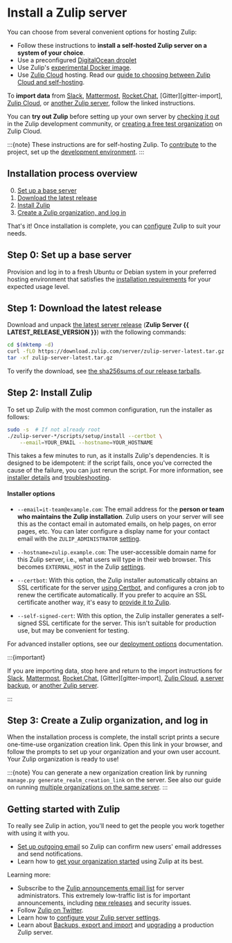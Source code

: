 # Install a Zulip server

You can choose from several convenient options for hosting Zulip:

- Follow these instructions to **install a self-hosted Zulip server on a system
  of your choice**.
- Use a preconfigured
  [DigitalOcean droplet](https://marketplace.digitalocean.com/apps/zulip?refcode=3ee45da8ee26)
- Use Zulip's [experimental Docker image](deployment.md#zulip-in-docker).
- Use [Zulip Cloud](https://zulip.com/plans/) hosting. Read our [guide to choosing between Zulip Cloud and
  self-hosting](https://zulip.com/help/getting-your-organization-started-with-zulip#choosing-between-zulip-cloud-and-self-hosting).

To **import data** from [Slack][slack-import], [Mattermost][mattermost-import], [Rocket.Chat][rocketchat-import], [Gitter][gitter-import], [Zulip Cloud][zulip-cloud-import], or [another Zulip
server][zulip-server-import], follow the linked instructions.

You can **try out Zulip** before setting up your own server by [checking
it out](https://zulip.com/try-zulip/) in the Zulip development community, or
[creating a free test organization](https://zulip.com/new/) on Zulip Cloud.

:::{note}
These instructions are for self-hosting Zulip. To
[contribute](../contributing/contributing.md) to the project, set up the
[development environment](../development/overview.md).
:::

## Installation process overview

0. [Set up a base server](#step-0-set-up-a-base-server)
1. [Download the latest release](#step-1-download-the-latest-release)
1. [Install Zulip](#step-2-install-zulip)
1. [Create a Zulip organization, and log in](#step-3-create-a-zulip-organization-and-log-in)

That's it! Once installation is complete, you can
[configure](settings.md) Zulip to suit your needs.

## Step 0: Set up a base server

Provision and log in to a fresh Ubuntu or Debian system in your preferred
hosting environment that satisfies the [installation
requirements](requirements.md) for your expected usage level.

## Step 1: Download the latest release

Download and unpack [the latest server
release](https://download.zulip.com/server/zulip-server-latest.tar.gz)
(**Zulip Server {{ LATEST_RELEASE_VERSION }}**) with the following commands:

```bash
cd $(mktemp -d)
curl -fLO https://download.zulip.com/server/zulip-server-latest.tar.gz
tar -xf zulip-server-latest.tar.gz
```

To verify the download, see [the sha256sums of our release
tarballs](https://download.zulip.com/server/SHA256SUMS.txt).

## Step 2: Install Zulip

To set up Zulip with the most common configuration, run the installer as
follows:

```bash
sudo -s  # If not already root
./zulip-server-*/scripts/setup/install --certbot \
    --email=YOUR_EMAIL --hostname=YOUR_HOSTNAME
```

This takes a few minutes to run, as it installs Zulip's dependencies. It is
designed to be idempotent: if the script fails, once you've corrected the cause
of the failure, you can just rerun the script. For more information, see
[installer details](deployment.md#zulip-installer-details) and
[troubleshooting](troubleshooting.md#troubleshooting-the-zulip-installer).

#### Installer options

- `--email=it-team@example.com`: The email address for the **person or team who
  maintains the Zulip installation**. Zulip users on your server will see this
  as the contact email in automated emails, on help pages, on error pages, etc.
  You can later configure a display name for your contact email with the
  `ZULIP_ADMINISTRATOR` [setting][doc-settings].

- `--hostname=zulip.example.com`: The user-accessible domain name for this Zulip
  server, i.e., what users will type in their web browser. This becomes
  `EXTERNAL_HOST` in the Zulip [settings][doc-settings].

- `--certbot`: With this option, the Zulip installer automatically obtains an
  SSL certificate for the server [using Certbot][doc-certbot], and configures a
  cron job to renew the certificate automatically. If you prefer to acquire an
  SSL certificate another way, it's easy to [provide it to
  Zulip][doc-ssl-manual].

- `--self-signed-cert`: With this option, the Zulip installer
  generates a self-signed SSL certificate for the server. This isn't
  suitable for production use, but may be convenient for testing.

For advanced installer options, see our [deployment options][doc-deployment-options]
documentation.

:::{important}

If you are importing data, stop here and return to the import instructions for
[Slack][slack-import], [Mattermost][mattermost-import],
[Rocket.Chat][rocketchat-import], [Gitter][gitter-import], [Zulip
Cloud][zulip-cloud-import], [a server backup][zulip-backups], or [another Zulip
server][zulip-server-import].

:::

[doc-settings]: settings.md
[doc-certbot]: ssl-certificates.md#certbot-recommended
[doc-ssl-manual]: ssl-certificates.md#manual-install
[doc-deployment-options]: deployment.md#advanced-installer-options
[zulip-backups]: export-and-import.md#backups
[slack-import]: https://zulip.com/help/import-from-slack
[mattermost-import]: https://zulip.com/help/import-from-mattermost
[rocketchat-import]: https://zulip.com/help/import-from-rocketchat
[zulip-cloud-import]: export-and-import.md#import-into-a-new-zulip-server
[zulip-server-import]: export-and-import.md#import-into-a-new-zulip-server

## Step 3: Create a Zulip organization, and log in

When the installation process is complete, the install script prints a secure
one-time-use organization creation link. Open this link in your browser, and
follow the prompts to set up your organization and your own user account. Your
Zulip organization is ready to use!

:::{note}
You can generate a new organization creation link by running `manage.py
generate_realm_creation_link` on the server. See also our guide on running
[multiple organizations on the same server](multiple-organizations.md).
:::

## Getting started with Zulip

To really see Zulip in action, you'll need to get the people you work
together with using it with you.

- [Set up outgoing email](email.md) so Zulip can confirm new users'
  email addresses and send notifications.
- Learn how to [get your organization started][realm-admin-docs] using
  Zulip at its best.

Learning more:

- Subscribe to the [Zulip announcements email
  list](https://groups.google.com/g/zulip-announce) for
  server administrators. This extremely low-traffic list is for
  important announcements, including [new
  releases](../overview/release-lifecycle.md) and security issues.
- Follow [Zulip on Twitter](https://twitter.com/zulip).
- Learn how to [configure your Zulip server settings](settings.md).
- Learn about [Backups, export and import](export-and-import.md)
  and [upgrading](upgrade.md) a production Zulip
  server.

[realm-admin-docs]: https://zulip.com/help/getting-your-organization-started-with-zulip
